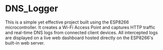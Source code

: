# DNS_Logger
This is a simple yet effective project built using the ESP8266 microcontroller. It creates a Wi-Fi Access Point and captures HTTP traffic and real-time DNS logs from connected client devices. All intercepted logs are displayed on a live web dashboard hosted directly on the ESP8266's built-in web server.
